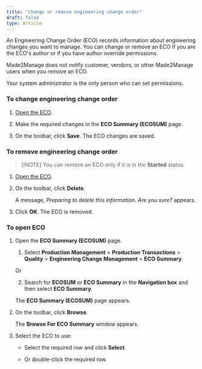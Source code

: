 ```yaml
---
title: "Change or remove engineering change order"
draft: false
type: Article
---
```


An Engineering Change Order (ECO) records information about engineering changes you want to manage. You can change or remove an ECO if you are the ECO's author or if you have author override permissions.

Made2Manage does not notify customer, vendors, or other Made2Manage users when you remove an ECO.

Your system administrator is the only person who can set permissions.

### To change engineering change order

1. [Open the ECO](#to-open-the-eco).

2. Make the required changes in the **ECO Summary (ECOSUM)** page.

3. On the toolbar, click **Save**. The ECO changes are saved.

### To remove engineering change order

>[!NOTE] You can remove an ECO only if it is in the **Started** status.

1. [Open the ECO](#to-open-the-eco).

2. On the toolbar, click **Delete**.

    A message, *Preparing to delete this information. Are you sure?* appears.

3. Click **OK**. The ECO is removed.

### To open ECO

1. Open the **ECO Summary (ECOSUM)** page.

    1. Select **Production Management** > **Production Transactions** > **Quality** > **Engineering Change Management** > **ECO Summary**.

    Or

    2. Search for **ECOSUM** or **ECO Summary** in the **Navigation box** and then select **ECO Summary**.

    The **ECO Summary (ECOSUM)** page appears.

2. On the toolbar, click **Browse**.

    The **Browse For ECO Summary** window appears.

3. Select the ECO to use:

    - Select the required row and click **Select**.

    - Or double-click the required row.



​